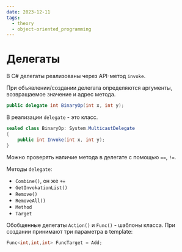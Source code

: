 ```yaml
---
date: 2023-12-11
tags:
  - theory
  - object-oriented_programming
---
```

# Делегаты
В C# делегаты реализованы через API-метод `invoke`.

При объявлении/создании делегата определяются аргументы, возвращаемое значение и адрес метода.

```cs
public delegate int BinaryOp(int x, int y);
```

В реализации `delegate` - это класс.
```cs
sealed class BinaryOp: System.MulticastDelegate
{
	public int Invoke(int x, int y);
}
```

Можно проверять наличие метода в делегате с помощью `==`, `!=`.

Методы `delegate`:
- `Combine()`, он же `+=`
- `GetInvokationList()`
- `Remove()`
- `RemoveAll()`
- `Method`
- `Target`

Обобщенные делегаты `Action()` и `Func()` - шаблоны класса.
При создании принимают три параметра в template:
```cs
Func<int,int,int> FuncTarget = Add;
```
